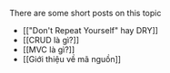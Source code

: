 There are some short posts on this topic

- [["Don't Repeat Yourself" hay DRY]]
- [[CRUD là gì?]]
- [[MVC là gì?]]
- [[Giới thiệu về mã nguồn]]
